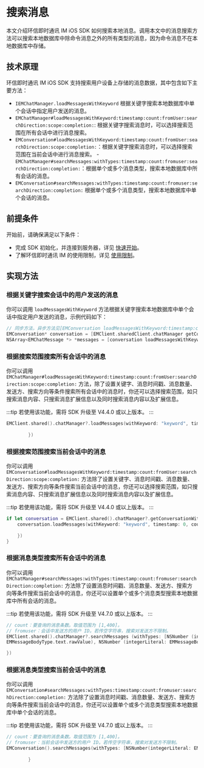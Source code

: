 # 搜索消息

<Toc />

本文介绍环信即时通讯 IM iOS SDK 如何搜索本地消息。调用本文中的消息搜索方法可以搜索本地数据库中除命令消息之外的所有类型的消息，因为命令消息不在本地数据库中存储。
 
## 技术原理

环信即时通讯 IM iOS SDK 支持搜索用户设备上存储的消息数据，其中包含如下主要方法：

- `IEMChatManager.loadMessagesWithKeyword` 根据关键字搜索本地数据库中单个会话中指定用户发送的消息。
- `EMChatManager#loadMessagesWithKeyword:timestamp:count:fromUser:searchDirection:scope:completion:`: 根据关键字搜索消息时，可以选择搜索范围在所有会话中进行消息搜索。
- `EMConversation#loadMessagesWithKeyword:timestamp:count:fromUser:searchDirection:scope:completion:`：根据关键字搜索消息时，可以选择搜索范围在当前会话中进行消息搜索。
-`EMChatManager#searchMessages:withTypes:timestamp:count:fromuser:searchDirection:completion:`：根据单个或多个消息类型，搜索本地数据库中所有会话的消息。
- `EMConversation#searchMessages:withTypes:timestamp:count:fromuser:searchDirection:completion:` 根据单个或多个消息类型，搜索本地数据库中单个会话的消息。

## 前提条件

开始前，请确保满足以下条件：

- 完成 SDK 初始化，并连接到服务器，详见 [快速开始](quickstart.html)。
- 了解环信即时通讯 IM 的使用限制，详见 [使用限制](/product/limitation.html)。

## 实现方法

### 根据关键字搜索会话中的用户发送的消息  

你可以调用 `loadMessagesWithKeyword` 方法根据关键字搜索本地数据库中单个会话中指定用户发送的消息，示例代码如下：

```objective-c
// 同步方法，异步方法见[EMConversation loadMessagesWithKeyword:timestamp:count:fromUser:searchDirection:completion]
EMConversation* conversation = [EMClient.sharedClient.chatManager getConversationWithConvId:@"conversationId"];
NSArray<EMChatMessage *> *messages = [conversation loadMessagesWithKeyword:@"keyword" timestamp:0 count:50 fromUser:nil searchDirection:EMMessageSearchDirectionDown];
```

### 根据搜索范围搜索所有会话中的消息 

你可以调用 `EMChatManager#loadMessagesWithKeyword:timestamp:count:fromUser:searchDirection:scope:completion:` 方法，除了设置关键字、消息时间戳、消息数量、发送方、搜索方向等条件搜索所有会话中的消息时，你还可以选择搜索范围，如只搜索消息内容、只搜索消息扩展信息以及同时搜索消息内容以及扩展信息。 

:::tip
若使用该功能，需将 SDK 升级至 V4.4.0 或以上版本。
:::

```Swift
EMClient.shared().chatManager?.loadMessages(withKeyword: "keyword", timestamp: 0, count: 50, fromUser: "", searchDirection: .down, scope: .content, completion: { messages, aError in
            
        })
```

### 根据搜索范围搜索当前会话中的消息 

你可以调用 `EMConversation#loadMessagesWithKeyword:timestamp:count:fromUser:searchDirection:scope:completion:` 方法除了设置关键字、消息时间戳、消息数量、发送方、搜索方向等条件搜索当前会话中的消息，你还可以选择搜索范围，如只搜索消息内容、只搜索消息扩展信息以及同时搜索消息内容以及扩展信息。

:::tip
若使用该功能，需将 SDK 升级至 V4.4.0 或以上版本。
:::

```swift
if let conversation = EMClient.shared().chatManager?.getConversationWithConvId("conversationsId") {
    conversation.loadMessages(withKeyword: "keyword", timestamp: 0, count: 50, fromUser: "", searchDirection: .down, scope: .content, completion: { messages, aError in
                
    })
}
```

### 根据消息类型搜索所有会话中的消息

你可以调用 `EMChatManager#searchMessages:withTypes:timestamp:count:fromuser:searchDirection:completion:` 方法除了设置消息时间戳、消息数量、发送方、搜索方向等条件搜索当前会话中的消息，你还可以设置单个或多个消息类型搜索本地数据库中所有会话的消息。

:::tip
若使用该功能，需将 SDK 升级至 V4.7.0 或以上版本。
:::

```Swift
// count：要查询的消息条数。取值范围为 [1,400]。
// fromuser：会话中发送方的用户 ID。若传空字符串，搜索对发送方不限制。
EMClient.shared().chatManager?.searchMessages (withTypes: [NSNumber (integerLiteral:
EMMessageBodyType.text.rawValue), NSNumber (integerLiteral: EMMessageBodyType.image.rawValue)], timestamp：-1, count:10, fromuser："user123",searchDirection:.up,completion: { messages, error in

})
``` 

### 根据消息类型搜索当前会话中的消息

你可以调用 `EMConversation#searchMessages:withTypes:timestamp:count:fromuser:searchDirection:completion:` 方法除了设置消息时间戳、消息数量、发送方、搜索方向等条件搜索当前会话中的消息，你还可以设置单个或多个消息类型搜索本地数据库中单个会话的消息。

:::tip
若使用该功能，需将 SDK 升级至 V4.7.0 或以上版本。
:::

```Swift
// count：要查询的消息条数。取值范围为 [1,400]。
// fromuser：当前会话中发送方的用户 ID。若传空字符串，搜索对发送方不限制。
EMConversation().searchMessages(withTypes: [NSNumber(integerLiteral: EMMessageBodyType.text.rawValue),NSNumber(integerLiteral: EMMessageBodyType.image.rawValue)], timestamp: -1, count: 20, fromUser: "send message user id", searchDirection: .up) { messages, error in
            
        }
```         
